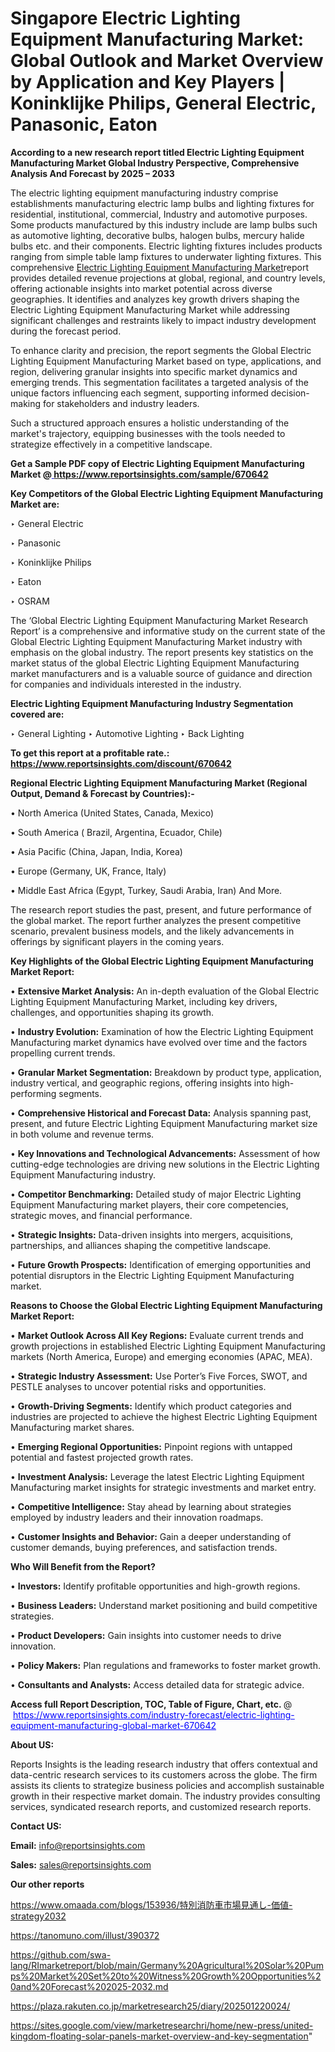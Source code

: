# Singapore Electric Lighting Equipment Manufacturing Market: Global Outlook and Market Overview by Application and Key Players | Koninklijke Philips, General Electric, Panasonic, Eaton

<strong>According to a new research report titled Electric Lighting Equipment Manufacturing Market Global Industry Perspective, Comprehensive Analysis And Forecast by 2025 – 2033</strong>

The electric lighting equipment manufacturing industry comprise establishments manufacturing electric lamp bulbs and lighting fixtures for residential, institutional, commercial, Industry and automotive purposes. Some products manufactured by this industry include are lamp bulbs such as automotive lighting, decorative bulbs, halogen bulbs, mercury halide bulbs etc. and their components. Electric lighting fixtures includes products ranging from simple table lamp fixtures to underwater lighting fixtures. This comprehensive <a href=https://www.reportsinsights.com/sample/670642>Electric Lighting Equipment Manufacturing Market</a>report provides detailed revenue projections at global, regional, and country levels, offering actionable insights into market potential across diverse geographies. It identifies and analyzes key growth drivers shaping the Electric Lighting Equipment Manufacturing Market while addressing significant challenges and restraints likely to impact industry development during the forecast period.

To enhance clarity and precision, the report segments the Global Electric Lighting Equipment Manufacturing Market based on type, applications, and region, delivering granular insights into specific market dynamics and emerging trends. This segmentation facilitates a targeted analysis of the unique factors influencing each segment, supporting informed decision-making for stakeholders and industry leaders.

Such a structured approach ensures a holistic understanding of the market's trajectory, equipping businesses with the tools needed to strategize effectively in a competitive landscape.

<strong>Get a Sample PDF copy of Electric Lighting Equipment Manufacturing Market </strong><strong>@<a href=https://www.reportsinsights.com/sample/670642 style=color:#0000ff;> https://www.reportsinsights.com/sample/670642</a></strong></font>

<strong>Key Competitors of the Global Electric Lighting Equipment Manufacturing Market are:</strong>

‣ General Electric

‣ Panasonic

‣ Koninklijke Philips

‣ Eaton

‣ OSRAM

The ‘Global Electric Lighting Equipment Manufacturing Market Research Report’ is a comprehensive and informative study on the current state of the Global Electric Lighting Equipment Manufacturing Market industry with emphasis on the global industry. The report presents key statistics on the market status of the global Electric Lighting Equipment Manufacturing market manufacturers and is a valuable source of guidance and direction for companies and individuals interested in the industry.

<strong>Electric Lighting Equipment Manufacturing Industry Segmentation covered are:</strong>

‣ General Lighting
‣ Automotive Lighting
‣ Back Lighting

<strong>To get this report at a profitable rate.: <a href=https://www.reportsinsights.com/discount/670642 style=color:#0000ff;>https://www.reportsinsights.com/discount/670642</a></strong></font>

<strong>Regional Electric Lighting Equipment Manufacturing Market (Regional Output, Demand &amp; Forecast by Countries):-</strong>

• North America (United States, Canada, Mexico)

• South America ( Brazil, Argentina, Ecuador, Chile)

• Asia Pacific (China, Japan, India, Korea)

• Europe (Germany, UK, France, Italy)

• Middle East Africa (Egypt, Turkey, Saudi Arabia, Iran) And More.

The research report studies the past, present, and future performance of the global market. The report further analyzes the present competitive scenario, prevalent business models, and the likely advancements in offerings by significant players in the coming years.

<strong>Key Highlights of the Global Electric Lighting Equipment Manufacturing Market Report:</strong>

• <strong>Extensive Market Analysis:</strong> An in-depth evaluation of the Global Electric Lighting Equipment Manufacturing Market, including key drivers, challenges, and opportunities shaping its growth.

• <strong>Industry Evolution:</strong> Examination of how the Electric Lighting Equipment Manufacturing market dynamics have evolved over time and the factors propelling current trends.

• <strong>Granular Market Segmentation:</strong> Breakdown by product type, application, industry vertical, and geographic regions, offering insights into high-performing segments.

• <strong>Comprehensive Historical and Forecast Data:</strong> Analysis spanning past, present, and future Electric Lighting Equipment Manufacturing market size in both volume and revenue terms.

• <strong>Key Innovations and Technological Advancements:</strong> Assessment of how cutting-edge technologies are driving new solutions in the Electric Lighting Equipment Manufacturing industry.

• <strong>Competitor Benchmarking:</strong> Detailed study of major Electric Lighting Equipment Manufacturing market players, their core competencies, strategic moves, and financial performance.

• <strong>Strategic Insights:</strong> Data-driven insights into mergers, acquisitions, partnerships, and alliances shaping the competitive landscape.

• <strong>Future Growth Prospects:</strong> Identification of emerging opportunities and potential disruptors in the Electric Lighting Equipment Manufacturing market.

<strong>Reasons to Choose the Global Electric Lighting Equipment Manufacturing Market Report:</strong>

• <strong>Market Outlook Across All Key Regions:</strong> Evaluate current trends and growth projections in established Electric Lighting Equipment Manufacturing markets (North America, Europe) and emerging economies (APAC, MEA).

• <strong>Strategic Industry Assessment:</strong> Use Porter’s Five Forces, SWOT, and PESTLE analyses to uncover potential risks and opportunities.

• <strong>Growth-Driving Segments:</strong> Identify which product categories and industries are projected to achieve the highest Electric Lighting Equipment Manufacturing market shares.

• <strong>Emerging Regional Opportunities:</strong> Pinpoint regions with untapped potential and fastest projected growth rates.

• <strong>Investment Analysis:</strong> Leverage the latest Electric Lighting Equipment Manufacturing market insights for strategic investments and market entry.

• <strong>Competitive Intelligence:</strong> Stay ahead by learning about strategies employed by industry leaders and their innovation roadmaps.

• <strong>Customer Insights and Behavior:</strong> Gain a deeper understanding of customer demands, buying preferences, and satisfaction trends.

<strong>Who Will Benefit from the Report?</strong>

• <strong>Investors:</strong> Identify profitable opportunities and high-growth regions.

• <strong>Business Leaders:</strong> Understand market positioning and build competitive strategies.

• <strong>Product Developers:</strong> Gain insights into customer needs to drive innovation.

• <strong>Policy Makers:</strong> Plan regulations and frameworks to foster market growth.

• <strong>Consultants and Analysts:</strong> Access detailed data for strategic advice.
</ul>
<strong>Access full Report Description, TOC, Table of Figure, Chart, etc. </strong>@  <a href=https://www.reportsinsights.com/industry-forecast/electric-lighting-equipment-manufacturing-global-market-670642 style=color:#0000ff;>https://www.reportsinsights.com/industry-forecast/electric-lighting-equipment-manufacturing-global-market-670642</a></font>

<strong><strong>About US</strong>:</strong>

Reports Insights is the leading research industry that offers contextual and data-centric research services to its customers across the globe. The firm assists its clients to strategize business policies and accomplish sustainable growth in their respective market domain. The industry provides consulting services, syndicated research reports, and customized research reports.

<strong>Contact US:</strong>

<p class=""""><b>Email:</b> <a href=mailto:info@reportsinsights.com>info@reportsinsights.com</a></p>
<p class=""""><b>Sales:</b> <a href=mailto:sales@reportsinsights.com>sales@reportsinsights.com</a></p>

<strong>Our other reports</strong>

<a href=https://www.omaada.com/blogs/153936/特別消防車市場見通し-価値-strategy2032>https://www.omaada.com/blogs/153936/特別消防車市場見通し-価値-strategy2032</a>

<a href=https://tanomuno.com/illust/390372>https://tanomuno.com/illust/390372</a>

<a href=https://github.com/swa-lang/RImarketreport/blob/main/Germany%20Agricultural%20Solar%20Pumps%20Market%20Set%20to%20Witness%20Growth%20Opportunities%20and%20Forecast%202025-2032.md>https://github.com/swa-lang/RImarketreport/blob/main/Germany%20Agricultural%20Solar%20Pumps%20Market%20Set%20to%20Witness%20Growth%20Opportunities%20and%20Forecast%202025-2032.md</a>

<a href=https://plaza.rakuten.co.jp/marketresearch25/diary/202501220024/>https://plaza.rakuten.co.jp/marketresearch25/diary/202501220024/</a>

<a href=https://sites.google.com/view/marketresearchri/home/new-press/united-kingdom-floating-solar-panels-market-overview-and-key-segmentation>https://sites.google.com/view/marketresearchri/home/new-press/united-kingdom-floating-solar-panels-market-overview-and-key-segmentation</a>"
